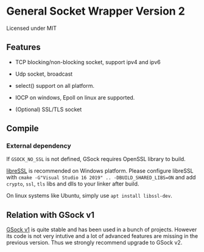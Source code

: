 # General Socket Wrapper Version 2

Licensed under MIT

## Features

- TCP blocking/non-blocking socket, support ipv4 and ipv6

- Udp socket, broadcast

- select() support on all platform.

- IOCP on windows, Epoll on linux are supported.

- (Optional) SSL/TLS socket

## Compile

### External dependency

If `GSOCK_NO_SSL` is not defined, GSock requires OpenSSL library to build.

[libreSSL](https://www.libressl.org/) is recommended on Windows platform. Please configure libreSSL with `cmake -G"Visual Studio 16 2019" .. -DBUILD_SHARED_LIBS=ON` and add `crypto`, `ssl`, `tls` libs and dlls to your linker after build.

On linux systems like Ubuntu, simply use `apt install libssl-dev`.

## Relation with GSock v1

[GSock v1](https://github.com/Kiritow/GSock) is quite stable and has been used in a bunch of projects. However its code is not very intutive and a lot of advanced features are missing in the previous version. Thus we strongly recommend upgrade to GSock v2.
